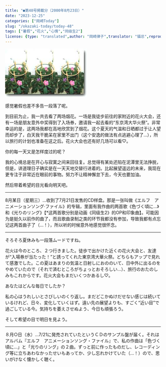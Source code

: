 ```yaml
---
title: "●第48号掲載分（2000年8月23日）"
date: "2023-12-25"
categories: ["岡崎Today"]
slug: "/okazaki-today/today-48"
tags: ["暑假","花火","心情","同级生2"]
license: {type: "translated",author: "岡崎律子",translator: "貓总",reproduced-url: "http://love.life.coocan.jp/today/today48.html",reproduced-website: "岡崎律子Book"}
---
```


[![](./images/asagao.jpeg)](./images/asagao.jpeg)

感觉暑假也差不多告一段落了呢。

到目前为止，我一共去看了两场烟花。一场是我徒步前往的家附近的花火大会，还有一场是朋友意外中奖得到了入场券，邀请我一起去看的“东京湾大华火祭”。非常幸运的是，这两场我都在高地欣赏到了烟花。这个夏天的气温和日晒都过于让人望而却步了，白天我干脆呆在家里不出门（这个安逸的做法有点逃避心理了…），所以旅行的计划也准备在这之后。花火大会也还有好几场可以看♡。

你的每一天又是怎样度过的呢？

我的心境总是在开心与寂寞之间来回往复。总觉得有某处还陷在泥潭里无法挣脱，但是，讲道理日子确实是在一天天地交替行进着的。比起展望遥远的未来，我现在更专注于非常近在眼前的事物。努力不让精神懈怠下去，今天也要加油。

然后带着希望的目光看向明天吧。

----

8月某日（星期三）…收到了7月21日发售的CD样盘。那是一张叫做《エルフ　アニメーションソング·ファイル》的专辑，里面有我作曲的两首歌《色づく頃に…》和《光りのリング》【*这两首歌分别是动画《同级生2》的OP和印象曲】。可能因为是挺久以前作的曲了，而且歌曲录制之类的环节我都没有参加，导致我都有点忘记这两首曲子了（…！），所以听的时候意外地感觉很怀念。

----------

そろそろ夏休みも一段落ムードですね。

花火は今のところ、２つ行きました。徒歩で出かけた近くの花火大会と、友達が“入場券が当たった！”と誘ってくれた東京湾大華火祭。どちらもアップで見れて感激でした。この夏はあまりの気温と日射しにおののいて、日中外に出るのをやめていたので（それで済むところがちょっとおそろしい…）、旅行のおたのしみもこれからです。花火大会もまだいくつかあるし♡。

あなたはどんな毎日でしたか？

私の心はうれしいとさびしいのくり返し。まだどこかぬけだせない感じは続いているけれど、日々、変化していくはず。遠い先の展望よりも、すごく“近い目”で過ごしている今。気持ちを萎えさせぬよう、今日も頑張ろう。

そして希望の目で明日を見よう。

------

８月○日（水）…7/21に発売されていたというＣＤのサンプル盤が届く。それはアルバム『エルフ　アニメーションソング・ファイル』で、私の作曲は「色づく頃に…」と「光りのリング」の２曲。ずっと前に作ったものだし、レコーディング等に立ちあわなかったせいもあってか、少し忘れかけていた（…！）ので、思いがけなく懐かしく聴く。

